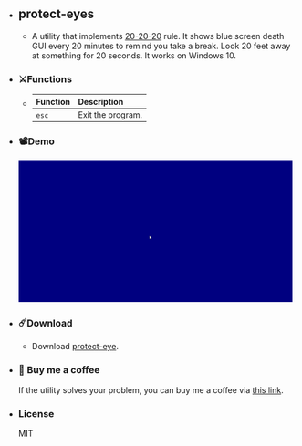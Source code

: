 - ## protect-eyes
	- A utility that implements  [20-20-20](https://www.healthline.com/health/eye-health/20-20-20-rule#definition) rule. It shows blue screen death GUI every 20 minutes to remind you take a break. Look 20 feet away at something for 20 seconds. It works on Windows 10.
- ### :crossed_swords:Functions
	- | Function | Description |
	  |---|---|
	  | `esc` | Exit the program. |
- ### :film_projector:Demo
  ![protect-eye-demo.gif](./assets/protect-eye-demo_1649561658472_0.gif)
- ### :comet:Download
	- Download [protect-eye](https://drive.google.com/file/d/18jeWbg_v4ntVv5V-DuVjJMgLJO5SY-Sz/view?usp=sharing).
- ### :sparkling_heart: Buy me a coffee 
    
  If the utility solves your problem, you can buy me a coffee via [this link](https://www.buymeacoffee.com/zhihau).
- ### License
    
  MIT
